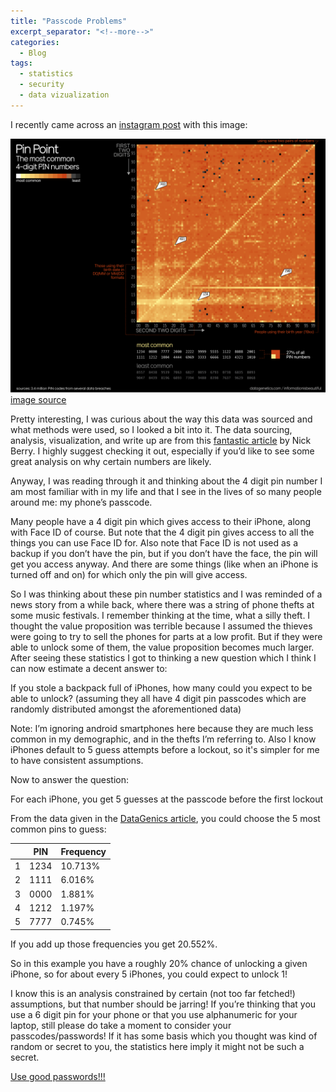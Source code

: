 ```yaml
---
title: "Passcode Problems"
excerpt_separator: "<!--more-->"
categories:
  - Blog
tags:
  - statistics
  - security
  - data vizualization
---
```


I recently came across an [instagram post](https://www.instagram.com/p/C6rb2_kvkHF/?igsh=MWVsZTMzMTh1eGJpaw%3D%3D&img_index=1) with this image: <!--more-->

![Heatmap Data Visualization](/assets/images/passcode_problems_images/big_pin_pic.png)
[image source](https://informationisbeautiful.net/visualizations/most-common-pin-codes/)

Pretty interesting, I was curious about the way this data was sourced and what methods were used, so I looked a bit into it. The data sourcing, analysis, visualization, and write up are from this [fantastic article](http://www.datagenetics.com/blog/september32012/index.html) by Nick Berry. I highly suggest checking it out, especially if you’d like to see some great analysis on why certain numbers are likely.

Anyway, I was reading through it and thinking about the 4 digit pin number I am most familiar with in my life and that I see in the lives of so many people around me: my phone’s passcode.

Many people have a 4 digit pin which gives access to their iPhone, along with Face ID of course. But note that the 4 digit pin gives access to all the things you can use Face ID for. Also note that Face ID is not used as a backup if you don’t have the pin, but if you don’t have the face, the pin will get you access anyway. And there are some things (like when an iPhone is turned off and on) for which only the pin will give access.

So I was thinking about these pin number statistics and I was reminded of a news story from a while back, where there was a string of phone thefts at some music festivals. I remember thinking at the time, what a silly theft. I thought the value proposition was terrible because I assumed the thieves were going to try to sell the phones for parts at a low profit. But if they were able to unlock some of them, the value proposition becomes much larger. After seeing these statistics I got to thinking a new question which I think I can now estimate a decent answer to:

If you stole a backpack full of iPhones, how many could you expect to be able to unlock? (assuming they all have 4 digit pin passcodes which are randomly distributed amongst the aforementioned data)

Note: I’m ignoring android smartphones here because they are much less common in my demographic, and in the thefts I’m referring to. Also I know iPhones default to 5 guess attempts before a lockout, so it's simpler for me to have consistent assumptions.

Now to answer the question:

For each iPhone, you get 5 guesses at the passcode before the first lockout

From the data given in the [DataGenics article](http://www.datagenetics.com/blog/september32012/index.html), you could choose the 5 most common pins to guess:

|	| PIN	| Frequency	|
|--------	| -------	| -----------------	|
| 1	| 1234	| 10.713%	|
| 2	| 1111	| 6.016%	|
| 3	| 0000	| 1.881%	|
| 4	| 1212	| 1.197%	|
| 5	| 7777	| 0.745%	|

If you add up those frequencies you get 20.552%.

So in this example you have a roughly 20% chance of unlocking a given iPhone, so for about every 5 iPhones, you could expect to unlock 1!

I know this is an analysis constrained by certain (not too far fetched!) assumptions, but that number should be jarring! If you’re thinking that you use a 6 digit pin for your phone or that you use alphanumeric for your laptop, still please do take a moment to consider your passcodes/passwords! If it has some basis which you thought was kind of random or secret to you, the statistics here imply it might not be such a secret.

[Use good passwords!!!](https://www.cisa.gov/secure-our-world/use-strong-passwords)
